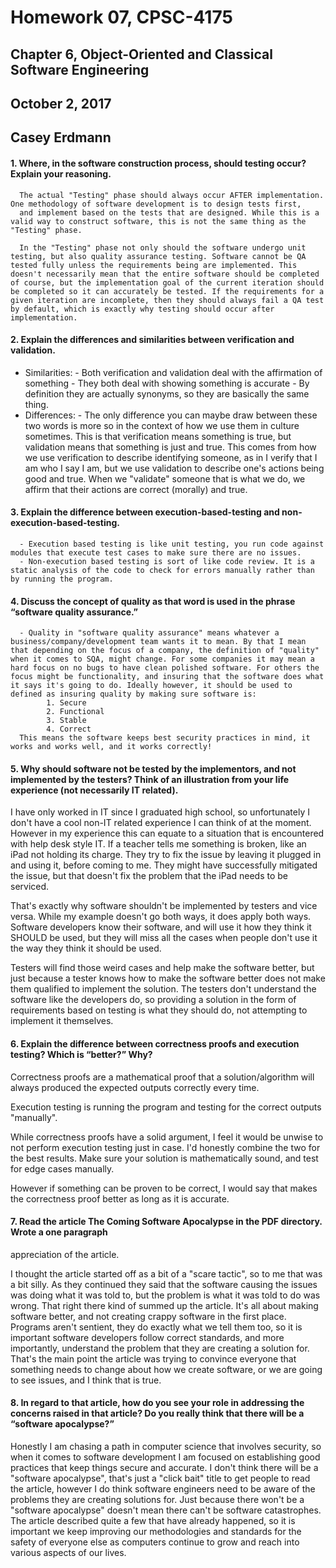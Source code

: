 # Homework 07, CPSC-4175
## Chapter 6, Object-Oriented and Classical Software Engineering
## October 2, 2017
## Casey Erdmann

#### 1. Where, in the software construction process, should testing occur? Explain your reasoning.

      The actual "Testing" phase should always occur AFTER implementation. One methodology of software development is to design tests first,
      and implement based on the tests that are designed. While this is a valid way to construct software, this is not the same thing as the "Testing" phase.

      In the "Testing" phase not only should the software undergo unit testing, but also quality assurance testing. Software cannot be QA tested fully unless the requirements being are implemented. This doesn't necessarily mean that the entire software should be completed of course, but the implementation goal of the current iteration should be completed so it can accurately be tested. If the requirements for a given iteration are incomplete, then they should always fail a QA test by default, which is exactly why testing should occur after implementation.

#### 2. Explain the differences and similarities between verification and validation.

- Similarities:
      - Both verification and validation deal with the affirmation of something
      - They both deal with showing something is accurate
      - By definition they are actually synonyms, so they are basically the same thing.
- Differences:
      - The only difference you can maybe draw between these two words is more so in the context of how we use them in culture sometimes.
        This is that verification means something is true, but validation means that something is just and true. This comes from how we use verification to describe identifying someone, as in I verify that I am who I say I am, but we use validation to describe one's actions being good and true. When we "validate" someone that is what we do, we affirm that their actions are correct (morally) and true.

#### 3. Explain the difference between execution-based-testing and non-execution-based-testing.

      - Execution based testing is like unit testing, you run code against modules that execute test cases to make sure there are no issues.
      - Non-execution based testing is sort of like code review. It is a static analysis of the code to check for errors manually rather than by running the program.


#### 4. Discuss the concept of quality as that word is used in the phrase “software quality assurance.”

      - Quality in "software quality assurance" means whatever a business/company/development team wants it to mean. By that I mean that depending on the focus of a company, the definition of "quality" when it comes to SQA, might change. For some companies it may mean a hard focus on no bugs to have clean polished software. For others the focus might be functionality, and insuring that the software does what it says it's going to do. Ideally however, it should be used to defined as insuring quality by making sure software is:
            1. Secure
            2. Functional
            3. Stable
            4. Correct
      This means the software keeps best security practices in mind, it works and works well, and it works correctly!

#### 5. Why should software not be tested by the implementors, and not implemented by the testers? Think of an illustration from your life experience (not necessarily IT related).

I have only worked in IT since I graduated high school, so unfortunately I don't have a cool non-IT related experience I can think of at the moment. However in my experience this can equate to a situation that is encountered with help desk style IT. If a teacher tells me something is broken, like an iPad not holding its charge. They try to fix the issue by leaving it plugged in and using it, before coming to me. They might have successfully mitigated the issue, but that doesn't fix the problem that the iPad needs to be serviced.

That's exactly why software shouldn't be implemented by testers and vice versa. While my example doesn't go both ways, it does apply both ways. Software developers know their software, and will use it how they think it SHOULD be used, but they will miss all the cases when people don't use it the way they think it should be used.

Testers will find those weird cases and help make the software better, but just because a tester knows how to make the software better does not make them qualified to implement the solution. The testers don't understand the software like the developers do, so providing a solution in the form of requirements based on testing is what they should do, not attempting to implement it themselves.

#### 6. Explain the difference between correctness proofs and execution testing? Which is “better?” Why?

Correctness proofs are a mathematical proof that a solution/algorithm will always produced the expected outputs correctly every time.

Execution testing is running the program and testing for the correct outputs "manually".

While correctness proofs have a solid argument, I feel it would be unwise to not perform execution testing just in case. I'd honestly combine the two for the best results. Make sure your solution is mathematically sound, and test for edge cases manually.

However if something can be proven to be correct, I would say that makes the correctness proof better as long as it is accurate.

#### 7. Read the article The Coming Software Apocalypse in the PDF directory. Wrote a one paragraph
appreciation of the article.

I thought the article started off as a bit of a "scare tactic", so to me that was a bit silly. As they continued they said that the software causing the issues was doing what it was told to, but the problem is what it was told to do was wrong. That right there kind of summed up the article. It's all about making software better, and not creating crappy software in the first place. Programs aren't sentient, they do exactly what we tell them too, so it is important software developers follow correct standards, and more importantly, understand the problem that they are creating a solution for. That's the main point the article was trying to convince everyone that something needs to change about how we create software, or we are going to see issues, and I think that is true.

#### 8. In regard to that article, how do you see your role in addressing the concerns raised in that article? Do you really think that there will be a “software apocalypse?”

Honestly I am chasing a path in computer science that involves security, so when it comes to software development I am focused on establishing good practices that keep things secure and accurate. I don't think there will be a "software apocalypse", that's just a "click bait" title to get people to read the article, however I do think software engineers need to be aware of the problems they are creating solutions for. Just because there won't be a "software apocalypse" doesn't mean there can't be software catastrophes. The article described quite a few that have already happened, so it is important we keep improving our methodologies and standards for the safety of everyone else as computers continue to grow and reach into various aspects of our lives.
